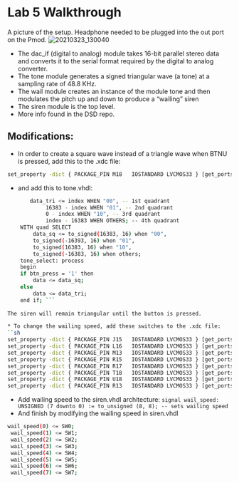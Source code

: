 # Lab 5 Walkthrough

A picture of the setup. Headphone needed to be plugged into the out port on the Pmod.
![20210323_130040](https://user-images.githubusercontent.com/32800667/112514276-865a1600-8d6b-11eb-9946-50a856410e7b.jpg)


* The dac_if (digital to analog) module takes 16-bit parallel stereo data and converts it to the serial format required by the digital to analog converter.
* The tone module generates a signed triangular wave (a tone) at a sampling rate of 48.8 KHz.
* The wail module creates an instance of the module tone and then modulates the pitch up and down to produce a “wailing” siren
* The siren module is the top level.
* More info found in the DSD repo.

## Modifications:
* In order to create a square wave instead of a triangle wave when BTNU is pressed, add this to the .xdc file:
```sh 
set_property -dict { PACKAGE_PIN M18   IOSTANDARD LVCMOS33 } [get_ports { BTN0 }]; 
```
* and add this to tone.vhdl:
```sh WITH quad SELECT
	   data_tri <= index WHEN "00", -- 1st quadrant
	        16383 - index WHEN "01", -- 2nd quadrant
	        0 - index WHEN "10", -- 3rd quadrant
	        index - 16383 WHEN OTHERS; -- 4th quadrant
	WITH quad SELECT
        data_sq <= to_signed(16383, 16) when "00", 
        to_signed(-16393, 16) when "01",
        to_signed(16383, 16) when "10", 
        to_signed(-16383, 16) when others;
    tone_select: process
    begin
    if btn_press = '1' then
        data <= data_sq;
    else 
        data <= data_tri;
    end if; ```
    
The siren will remain triangular until the button is pressed.

* To change the wailing speed, add these switches to the .xdc file:
``sh 
set_property -dict { PACKAGE_PIN J15   IOSTANDARD LVCMOS33 } [get_ports { SW0 }]; #IO_L24N_T3_RS0_15 Sch=sw[0]
set_property -dict { PACKAGE_PIN L16   IOSTANDARD LVCMOS33 } [get_ports { SW1 }]; #IO_L3N_T0_DQS_EMCCLK_14 Sch=sw[1]
set_property -dict { PACKAGE_PIN M13   IOSTANDARD LVCMOS33 } [get_ports { SW2 }]; #IO_L6N_T0_D08_VREF_14 Sch=sw[2]
set_property -dict { PACKAGE_PIN R15   IOSTANDARD LVCMOS33 } [get_ports { SW3 }]; #IO_L13N_T2_MRCC_14 Sch=sw[3]
set_property -dict { PACKAGE_PIN R17   IOSTANDARD LVCMOS33 } [get_ports { SW4 }]; #IO_L12N_T1_MRCC_14 Sch=sw[4]
set_property -dict { PACKAGE_PIN T18   IOSTANDARD LVCMOS33 } [get_ports { SW5 }]; #IO_L7N_T1_D10_14 Sch=sw[5]
set_property -dict { PACKAGE_PIN U18   IOSTANDARD LVCMOS33 } [get_ports { SW6 }]; #IO_L17N_T2_A13_D29_14 Sch=sw[6]
set_property -dict { PACKAGE_PIN R13   IOSTANDARD LVCMOS33 } [get_ports { SW7 }]; #IO_L5N_T0_D07_14 Sch=sw[7]
```
* Add wailing speed to the siren.vhdl architecture:
``` signal wail_speed: UNSIGNED (7 downto 0) := to_unsigned (8, 8); -- sets wailing speed  ```
* And finish by modifying the wailing speed in siren.vhdl
```sh 
wail_speed(0) <= SW0;
 wail_speed(1) <= SW1;
 wail_speed(2) <= SW2;
 wail_speed(3) <= SW3;
 wail_speed(4) <= SW4;
 wail_speed(5) <= SW5;
 wail_speed(6) <= SW6;
 wail_speed(7) <= SW7;
 ```
 
 
